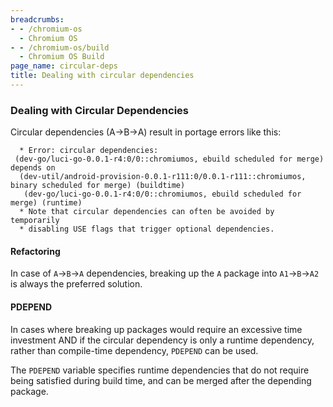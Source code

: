 ```yaml
---
breadcrumbs:
- - /chromium-os
  - Chromium OS
- - /chromium-os/build
  - Chromium OS Build
page_name: circular-deps
title: Dealing with circular dependencies
---
```


### Dealing with Circular Dependencies

Circular dependencies (A->B->A) result in portage errors like this:

```
  * Error: circular dependencies:
 (dev-go/luci-go-0.0.1-r4:0/0::chromiumos, ebuild scheduled for merge) depends on
  (dev-util/android-provision-0.0.1-r111:0/0.0.1-r111::chromiumos, binary scheduled for merge) (buildtime)
   (dev-go/luci-go-0.0.1-r4:0/0::chromiumos, ebuild scheduled for merge) (runtime)
  * Note that circular dependencies can often be avoided by temporarily
  * disabling USE flags that trigger optional dependencies.
```

#### Refactoring

In case of `A`->`B`->`A` dependencies, breaking up the `A` package into
`A1`->`B`->`A2` is always the preferred solution.

#### PDEPEND

In cases where breaking up packages would require an excessive time investment
AND if the circular dependency is only a runtime dependency,
rather than compile-time dependency, `PDEPEND` can be used.

The `PDEPEND` variable specifies runtime dependencies that do not require being
satisfied during build time, and can be merged after the depending package.
